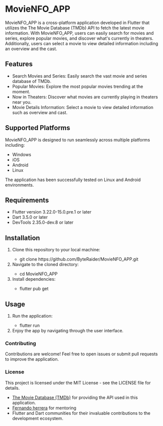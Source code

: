 <h1>MovieNFO_APP</h1>
<p>MovieNFO_APP is a cross-platform application developed in Flutter that utilizes the The Movie Database (TMDb) API to fetch the latest movie information. With MovieNFO_APP, users can easily search for movies and series, explore popular movies, and discover what's currently in theaters. Additionally, users can select a movie to view detailed information including an overview and the cast.</p>

<article>
  <h2>Features</h2>
  <p>
    <ul>
  <li>Search Movies and Series: Easily search the vast movie and series database of TMDb.</li>
  <li>Popular Movies: Explore the most popular movies trending at the moment.</li>
  <li>Now in Theaters: Discover what movies are currently playing in theaters near you.
</li>
  <li>Movie Details Information: Select a movie to view detailed information such as overview and cast.
</li>
</ul> 
  </p>
</article>




<article>
  <h2>Supported Platforms</h2>
  <p>MovieNFO_APP is designed to run seamlessly across multiple platforms including:</p>
<ul>
  <li>Windows</li>
  <li>iOS</li>
  <li>Android</li>
  <li>Linux</li>
</ul>
<p>The application has been successfully tested on Linux and Android environments.</p>
</article>




<article>
  <h2>Requirements</h2>
  <ul>
  <li>Flutter version 3.22.0-15.0.pre.1 or later</li>
  <li>Dart 3.5.0 or later</li>
  <li>DevTools 2.35.0-dev.8 or later</li>
</ul>
</article>


<article>
  <h2>Installation</h2>
  <ol>
  <li>Clone this repository to your local machine:</li>
  <ul><li>git clone https://github.com/ByteRaider/MovieNFO_APP.git</li></ul>
  <li>Navigate to the cloned directory:</li>
  <ul><li>cd MovieNFO_APP</li></ul>
  <li>Install dependencies:</li>
  <ul><li>flutter pub get
</li></ul>
</ol>
</article>


<article>
  <h2>Usage</h2>
  <ol>
  <li>Run the application:</li>
  <ul><li>flutter run</li></ul>
  <li>Enjoy the app by navigating through the user interface.</li>
</ol>
</article>

<article>
  <h3>
    Contributing
  </h3>
  <p>Contributions are welcome! Feel free to open issues or submit pull requests to improve the application.</p>


<h3>License</h3>
<p>This project is licensed under the MIT License - see the LICENSE file for details.</p>

<ul>
  <li><a href="https://www.themoviedb.org/">The Movie Database (TMDb)</a> for providing the API used in this application.</li>
  <li><a href="https://fernando-herrera.com/">Fernando herrera</a> for mentoring
  <li>Flutter and Dart communities for their invaluable contributions to the development ecosystem.</li>
</ul>
</article>
